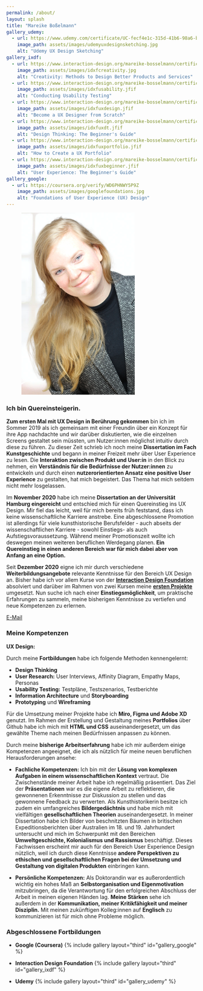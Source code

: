 ```yaml
---
permalink: /about/
layout: splash
title: "Mareike Boßelmann"
gallery_udemy:
  - url: https://www.udemy.com/certificate/UC-fecf4e1c-315d-41b6-98a6-b4dfcb1484f5
    image_path: assets/images/udemyuxdesignsketching.jpg
    alt: "Udemy UX Design Sketching"
gallery_ixdf:
  - url: https://www.interaction-design.org/mareike-bosselmann/certificate/course/8ffd8c1c-9c52-4c1c-b309-dba88524c432
    image_path: assets/images/idxfcreativity.jpg
    alt: "Creativity: Methods to Design Better Products and Services"
  - url: https://www.interaction-design.org/mareike-bosselmann/certificate/course/7f9d4423-fbdf-4fce-a398-592fe9f73204
    image_path: assets/images/idxfusability.jfif
    alt: "Conducting Usability Testing"
  - url: https://www.interaction-design.org/mareike-bosselmann/certificate/course/d35c481a-fb73-4ebc-8b5e-4a6670122d02?certificateType=course
    image_path: assets/images/idxfuxdesign.jfif
    alt: "Become a UX Designer from Scratch"
  - url: https://www.interaction-design.org/mareike-bosselmann/certificate/course/313f43bd-fd91-4fb8-b3b5-2b649d704c06
    image_path: assets/images/idxfuxdt.jfif
    alt: "Design Thinking: The Beginner's Guide"
  - url: https://www.interaction-design.org/mareike-bosselmann/certificate/course/d0a425c0-72e8-424a-a393-3c2a008359b1
    image_path: assets/images/idxfuxportfolio.jfif
    alt: "How to Create a UX Portfolio"
  - url: https://www.interaction-design.org/mareike-bosselmann/certificate/course/950c716a-fa49-4ee8-aeb0-f24191ee8bb2
    image_path: assets/images/idxfuxbeginner.jfif
    alt: "User Experience: The Beginner's Guide"
gallery_google:
  - url: https://coursera.org/verify/WD6PHNWY5P9Z
    image_path: assets/images/googlefoundations.jpg
    alt: "Foundations of User Experience (UX) Design"
---
```


<figure style="width: 300px" class="align-right">
  <img src="https://github.com/mbosselmann/portfolio/blob/master/assets/images/startbild.png?raw=true" alt="">
  </figure> 

### Ich bin Quereinsteigerin.
**Zum ersten Mal mit UX Design in Berührung gekommen** bin ich im Sommer 2019 als ich gemeinsam mit einer Freundin über ein Konzept für ihre App nachdachte und wir darüber diskutierten, wie die einzelnen Screens gestaltet sein müssten, um Nutzer:innen möglichst intuitiv durch diese zu führen. Zu dieser Zeit schrieb ich noch meine **Dissertation im Fach Kunstgeschichte** und begann in meiner Freizeit mehr über User Experience zu lesen. Die **Interaktion zwischen Produkt und User:in** in den Blick zu nehmen, ein **Verständnis für die Bedürfnisse der Nutzer:innen** zu entwickeln und durch einen **nutzerorientierten Ansatz eine positive User Experience** zu gestalten, hat mich begeistert. Das Thema hat mich seitdem nicht mehr losgelassen.

Im **November 2020** habe ich meine **Dissertation an der Universität Hamburg eingereicht** und entschied mich für einen Quereinstieg ins UX Design. Mir fiel das leicht, weil für mich bereits früh feststand, dass ich keine wissenschaftliche Karriere anstrebe. Eine abgeschlossene Promotion ist allerdings für viele kunsthistorische Berufsfelder - auch abseits der wissenschaftlichen Karriere - sowohl Einstiegs- als auch Aufstiegsvoraussetzung. Während meiner Promotionszeit wollte ich deswegen meinen weiteren beruflichen Werdegang planen. **Ein Quereinstieg in einen anderen Bereich war für mich dabei aber von Anfang an eine Option.** 

Seit **Dezember 2020** eigne ich mir durch verschiedene **Weiterbildungsangebote** relevante Kenntnisse für den Bereich UX Design an. Bisher habe ich vor allem Kurse von der [**Interaction Design Foundation**](https://www.interaction-design.org/) absolviert und darüber im Rahmen von zwei Kursen meine [**ersten Projekte**](https://mbosselmann.github.io/portfolio/projects/) umgesetzt. Nun suche ich nach einer **Einstiegsmöglichkeit**, um praktische Erfahrungen zu sammeln, meine bisherigen Kenntnisse zu vertiefen und neue Kompetenzen zu erlernen.

<a href="mailto:mareike.bosselmann@gmx.de" class="btn btn--primary">E-Mail</a>

### Meine Kompetenzen

**UX Design:**

Durch meine **Fortbildungen** habe ich folgende Methoden kennengelernt:

* **Design Thinking**
* **User Research:** User Interviews, Affinity Diagram, Empathy Maps, Personas
* **Usability Testing:** Testpläne, Testszenarios, Testberichte
* **Information Architecture** und **Storyboarding**
* **Prototyping** und **Wireframing**

Für die Umsetzung meiner Projekte habe ich **Miro, Figma und Adobe XD** genutzt. Im Rahmen der Erstellung und Gestaltung meines **Portfolios** über Github habe ich mich mit **HTML und CSS** auseinandergesetzt, um das gewählte Theme nach meinen Bedürfnissen anpassen zu können.

Durch meine **bisherige Arbeitserfahrung** habe ich mir außerdem einige Kompetenzen angeeignet, die ich als nützlich für meine neuen beruflichen Herausforderungen ansehe:

* **Fachliche Kompetenzen:**
Ich bin mit der **Lösung von komplexen Aufgaben in einem wissenschaftlichen Kontext** vertraut. Die Zwischenstände meiner Arbeit habe ich regelmäßig präsentiert. Das Ziel der **Präsentationen** war es die eigene Arbeit zu reflektieren, die gewonnenen Erkenntnisse zur Diskussion zu stellen und das gewonnene Feedback zu verwerten. Als Kunsthistorikerin besitze ich zudem ein umfangreiches **Bildergedächtnis** und habe mich mit vielfältigen **gesellschaftlichen Theorien** auseinandergesetzt. In meiner Dissertation habe ich Bilder von beschnitzten Bäumen in britischen Expeditionsberichten über Australien im 18. und 19. Jahrhundert untersucht und mich im Schwerpunkt mit den Bereichen **Umweltgeschichte, Kolonialismus und Rassismus** beschäftigt. Dieses Fachwissen erscheint mir auch für den Bereich User Experience Design nützlich, weil ich durch diese Kenntnisse **andere Perspektiven zu ethischen und gesellschaftlichen Fragen bei der Umsetzung und Gestaltung von digitalen Produkten** einbringen kann.

* **Persönliche Kompetenzen:**
Als Doktorandin war es außerordentlich wichtig ein hohes Maß an **Selbstorganisation und Eigenmotivation** mitzubringen, da die Verantwortung für den erfolgreichen Abschluss der Arbeit in meinen eigenen Händen lag. **Meine Stärken** sehe ich außerdem in der **Kommunikation, meiner Kritikfähigkeit und meiner Disziplin.** Mit meinen zukünftigen Kolleg:innen auf **Englisch** zu kommunizieren ist für mich ohne Probleme möglich.

### Abgeschlossene Fortbildungen
* **Google (Coursera)**
{% include gallery layout="third" id="gallery_google" %}

* **Interaction Design Foundation**
{% include gallery layout="third" id="gallery_ixdf" %}

* **Udemy**
{% include gallery layout="third" id="gallery_udemy" %}
